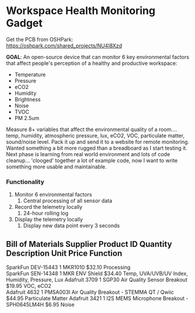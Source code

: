 # Workspace Health Monitoring Gadget

Get the PCB from OSHPark:
https://oshpark.com/shared_projects/NU4I8Xzd

**GOAL**:  An open-source device that can monitor 6 key environmental factors that affect people's perception of a healthy and productive workspace:

- Temperature
- Pressure
- eCO2
- Humidity
- Brightness
- Noise
- TVOC
- PM 2.5um

Measure 8+ variables that affect the environmental quality of a room.... temp, humidity, atmospheric pressure, lux, eCO2, VOC, particulate matter, sound/noise level. Pack it up and send it to a website for remote monitoring. Wanted something a bit more rugged than a breadboard as I start testing it. Next phase is learning from real world environment and lots of code cleanup... 'clooged' together a lot of example code, now I want to write something more usable and maintainable.

### Functionality

1. Monitor 6 environmental factors
    1. Central processing of all sensor data
2. Record the telemetry locally
    1. 24-hour rolling log
3. Display the telemetry locally
    1. Display new data point every 3 seconds
    

Bill of Materials
Supplier	    Product ID	  Quantity	  Description	                                        Unit Price	  Function
---------------------------------------------------------------------------------------------------------------------------
SparkFun	    DEV-15443   	1	          MKR1010	                                             $32.10 	    Processing	
SparkFun	    SEN-14348	    1	          MKR ENV Shield	                                     $34.40 	    Temp, UVA/UVB/UV Index, Humidity, Pressure, Lux	
Adafruit	    3709	        1	          SGP30 Air Quality Sensor Breakout	                   $19.95 	    VOC, eCO2	
Adafruit	    4632	        1	          PMSA003I Air Quality Breakout - STEMMA QT / Qwiic	   $44.95 	    Particulate Matter
Adafruit	    3421	        1	          I2S MEMS Microphone Breakout - SPH0645LM4H	         $6.95 	      Noise	
